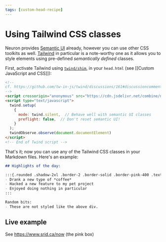 ```yaml
---
tags: [custom-head-recipe]
---
```


# Using Tailwind CSS classes

Neuron provides [Semantic UI](https://fomantic-ui.com/) already, however you can use other CSS toolkits as well. [Tailwind](https://tailwindcss.com/) in particular is a note-worthy one as it allows you to style elements using pre-defined *semantically defined* classes. 

First, activate Tailwind using [`twind/shim`](https://twind.dev/docs/modules/twind_shim.html), in your `head.html` (see [[Custom JavaScript and CSS]]):

```html
<!-- 
cf. https://github.com/tw-in-js/twind/discussions/161#discussioncomment-535632
-->
<script crossorigin="anonymous" src="https://cdn.jsdelivr.net/combine/npm/twind/twind.umd.min.js,npm/twind/observe/observe.umd.min.js"></script>
<script type="text/javascript">
  twind.setup(
    {
      mode: twind.silent,  // Behave well with semantic UI classes
      preflight: false,  // Don't reset semantic UI!
    }
  );
  twindObserve.observe(document.documentElement)
</script>
<!-- End of Twind script -->
```

That's it; now you can use any of the Tailwind CSS classes in your Markdown files. Here's an example:

```markdown
## Highlights of the day:

:::{.rounded .shadow-2xl .border-2 .border-solid .border-pink-400 .text-xl .mb-4}
- Drank a new type of *coffee*
- Hacked a new feature to my pet project
- Enjoyed doing nothing in particular
:::

Random bits:
- These are not styled like the above div.
```

## Live example

See https://www.srid.ca/now (the pink box)